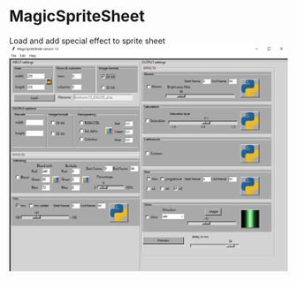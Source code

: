 # MagicSpriteSheet
Load and add special effect to sprite sheet
![alt text](https://github.com/yoyoberenguer/MagicSpriteSheet/blob/main/Capture.PNG)

